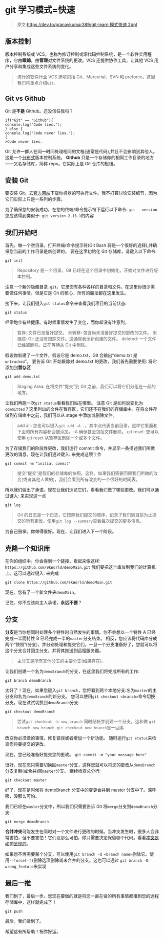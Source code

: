 # git 学习模式=快速

> 原文:[https://dev.to/pranavkumar389/git-learn 模式快速 2bpl](https://dev.to/pranavkumar389/git-learn---modefast-2bpl)

## [](#version-control)版本控制

版本控制系统或 VCS，也称为修订控制或源代码控制系统，是一个软件实用程序，它由**跟踪**，由**管理**对文件系统的更改。VCS 还提供协作工具，让其他 VCS 用户分享和集成这些文件系统的变化。

> 流行的软件行业 VCS 选项包括 Git、Mercurial、SVN 和 preforce。这里我们将重点介绍`Git`。

## [](#git-vs-github)Git vs Github

Git 是**不是** Github。还没信任我吗？

```
if("Git" == "Github"){
console.log("Code lies.");
} else {
coneole.log("Code never lies.");
{
>Code never lies. 
```

Git 允许一群人在同一时间处理相同的文档(通常是代码),并且不会影响到其他人。这是一个[分布式](https://en.wikipedia.org/wiki/Distributed_version_control)版本控制系统。
**Github** 只是一个存储你的相同工作目录的地方——又名存储库，简称 repo。它实际上是 Git 仓库的枢纽。

## [](#installing-git)安装 Git

要安装 Git，去[官方网站](https://git-scm.com/download)下载你机器的可执行文件。我不打算讨论安装细节，因为它们实际上只是一系列的步骤。

为了确保您的安装成功，在您的终端/命令提示符下运行以下命令:
`git --version`
您应该得到类似于:
`git version 2.15.1`的内容

## [](#lets-start)我们开始吧

首先，做一个空目录。打开终端/命令提示符(Git Bash 将是一个很好的选择),并确保您当前的工作目录是新创建的。
要在这里初始化 Git 存储库，请键入以下命令:

```
git init 
```

> Repository 是一个目录，Git 已经在这个目录中初始化，开始对文件进行版本控制。

注意一个新的隐藏目录`.git`。它里面有各种各样的目录和文件。在这里你很少需要做任何事情，但是它是 Git 的核心，所有的魔法都在这里发生。

接下来，让我们键入`git status`命令来查看我们项目的当前状态:

```
git status 
```

经常跑步有益健康。有时候事情发生了变化，而你却没有注意到。

> 暂存:
> 文件已准备好提交。
> 未转移:
> 包含尚未准备好提交的更改的文件。
> 未跟踪:
> Git 还没有跟踪文件。这通常表示新创建的文件。
> deleted:
> 一个文件已经被删除，正在等待从 Git 中删除。

假设你新建了一个文件，假设它是 demo.txt，Git 会输出“demo.txt 是`untracked`”。
要告诉 Git 开始跟踪对 demo.txt 的更改，我们首先需要使用:
将它添加到**暂存区**

```
git add demo.txt 
```

> Staging Area:
> 在将文件“提交”到 Git 之前，我们可以将它们分组在一起的地方。

让我们再跑一次`git status`看看我们站在哪里。
注意 Git 是如何说变化为`committed`？这里列出的文件在暂存区，它们还不在我们的存储库中。在将文件存储到存储库中之前，我们可以从 stage 中添加或删除文件。

> add all:
> 您也可以键入`git add -A .`，其中点代表当前目录，这样它里面和下面的所有内容都会被添加。-A 确保甚至包括文件删除。
> git reset:
> 您可以使用 git reset 从暂存区删除一个或多个文件。

为了存储我们的阶段性更改，我们运行 commit 命令，并显示一条描述我们所做更改的消息。现在让我们通过键入:
来完成这项工作

```
git commit -m "initial commit" 
```

> 提交“提交”是我们的存储库的快照。这样，如果我们需要回顾我们所做的改变(或者其他人做的)，我们会看到所有改变的一个很好的时间表。

所以我们做出了承诺。现在让我们浏览它们，看看我们做了哪些更改。我们可以通过键入:
来实现这一点

```
git log 
```

> Git 的日志是一个日志，它按照我们提交的顺序，记录了我们到目前为止提交的所有更改。使用`git log --summary`查看每次提交的更多信息。

为自己鼓掌。你做得很好。现在，让我们进入下一个阶段。

## [](#cloning-a-repository)克隆一个知识库

在你的组织中，你会得到一个链接，看起来像这样:
`https://github.com/9kWorld/demoMain.git`
我们要把这个库放到我们的计算机上。这可以通过键入:
来完成

```
git clone https://github.com/9kWorld/demoMain.git 
```

现在，您有了一个新文件夹`demoMain`。

记住，你不应该向主人承诺，**永远不要**？

## [](#branching)分支

**分支**是当你想同时处理多个特性时自然发生的事情。你不会想以一个特性 A 已经完成一半而特性 B 已经完成一半的`master`分支结束。
相反，您应该将代码库分成两个“快照”(分支)，并分别处理和提交它们。一旦一个分支准备好了，您就可以将这个分支合并回主分支，并将其推送到远程服务器。

> 主分支是所有其他分支的主要分支(如果存在)。

让我们创建一个名为`demoBranch`的分支，在这里我们将完成所有的工作:

```
git branch demoBranch 
```

太好了！现在，如果您键入`git branch`，您将看到两个本地分支:名为`master`的主分支和名为`demoBranch`的新分支。
您可以使用`git checkout <branch>`命令切换分支。现在试试切换到`demoBranch`分支:

```
git checkout demoBranch 
```

> 尝试`git checkout -b new_branch`
> 同时结帐并创建一个分支。这和做
> `git branch new_branch
> git checkout new_branch`是一回事

改变你必须做的事情，修复错误或者增加一个新功能。
随时运行`git status`来检查您将要提交的更改。

现在，您已经准备好提交您的更改。
`git commit -m "your message here"`

很好，现在您只需要切换回`master`分支，这样您就可以将您的更改从`demoBranch`分支复制(或合并)回`master`分支。
继续检查总分行:

```
git checkout master 
```

好了，现在是时候将 demoBranch 分支中的变更合并到 master 分支中了。深呼吸，没那么可怕。

我们已经在`master`分支中，所以我们只需要告诉 Git 将`merge`分支到`demoBranch`分支:

```
git merge demoBranch 
```

**合并冲突**可能发生在同时对一个文件进行更改的时候。当冲突发生时，很多人会非常害怕，但不要害怕！它们没那么可怕，你只需要决定保留哪个代码。看看[冲突是如何呈现的](https://git-scm.com/docs/git-merge#_how_conflicts_are_presented)。

如果您不再需要某个分支，可以使用`git branch -d <branch name>`删除它。使用`--force(-f)`删除选项删除尚未合并的分支。这也可以通过
`git branch -D wrong_feature`来实现

## [](#the-final-push)最后一推

我们到了，最后一步。您现在要做的就是将您一直在做的所有事情都推到您的远程存储库中，这样就完成了！

```
git push 
```

最后，我们做到了。

希望这有所帮助！祝你好运。